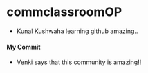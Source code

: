 # commclassroomOP

- Kunal Kushwaha learning github amazing..

#### My Commit
- Venki says that this community is amazing!!


